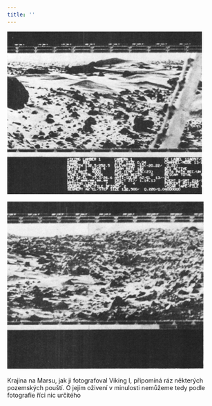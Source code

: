```yaml
---
title: ''
---
```


![023.jpg](./resources/023_fmt.jpeg)

![024.jpg](./resources/024_fmt.jpeg)

Krajina na Marsu, jak ji fotografoval Viking I, připomíná ráz některých pozemských pouští. O jejím oživení v minulosti nemůžeme tedy podle fotografie říci nic určitého
